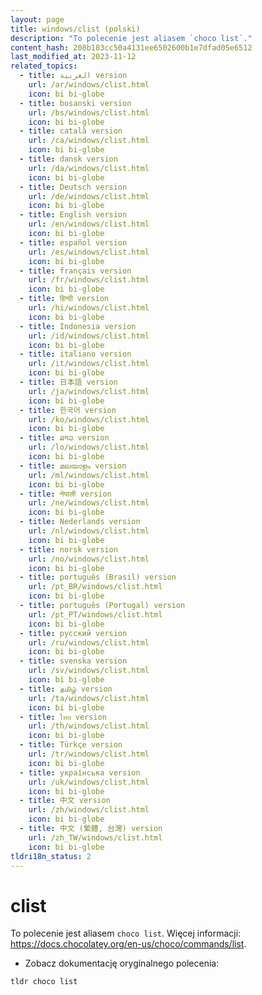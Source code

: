 ```yaml
---
layout: page
title: windows/clist (polski)
description: "To polecenie jest aliasem `choco list`."
content_hash: 208b183cc50a4131ee6502600b1e7dfad05e6512
last_modified_at: 2023-11-12
related_topics:
  - title: العربية version
    url: /ar/windows/clist.html
    icon: bi bi-globe
  - title: bosanski version
    url: /bs/windows/clist.html
    icon: bi bi-globe
  - title: català version
    url: /ca/windows/clist.html
    icon: bi bi-globe
  - title: dansk version
    url: /da/windows/clist.html
    icon: bi bi-globe
  - title: Deutsch version
    url: /de/windows/clist.html
    icon: bi bi-globe
  - title: English version
    url: /en/windows/clist.html
    icon: bi bi-globe
  - title: español version
    url: /es/windows/clist.html
    icon: bi bi-globe
  - title: français version
    url: /fr/windows/clist.html
    icon: bi bi-globe
  - title: हिन्दी version
    url: /hi/windows/clist.html
    icon: bi bi-globe
  - title: Indonesia version
    url: /id/windows/clist.html
    icon: bi bi-globe
  - title: italiano version
    url: /it/windows/clist.html
    icon: bi bi-globe
  - title: 日本語 version
    url: /ja/windows/clist.html
    icon: bi bi-globe
  - title: 한국어 version
    url: /ko/windows/clist.html
    icon: bi bi-globe
  - title: ລາວ version
    url: /lo/windows/clist.html
    icon: bi bi-globe
  - title: മലയാളം version
    url: /ml/windows/clist.html
    icon: bi bi-globe
  - title: नेपाली version
    url: /ne/windows/clist.html
    icon: bi bi-globe
  - title: Nederlands version
    url: /nl/windows/clist.html
    icon: bi bi-globe
  - title: norsk version
    url: /no/windows/clist.html
    icon: bi bi-globe
  - title: português (Brasil) version
    url: /pt_BR/windows/clist.html
    icon: bi bi-globe
  - title: português (Portugal) version
    url: /pt_PT/windows/clist.html
    icon: bi bi-globe
  - title: русский version
    url: /ru/windows/clist.html
    icon: bi bi-globe
  - title: svenska version
    url: /sv/windows/clist.html
    icon: bi bi-globe
  - title: தமிழ் version
    url: /ta/windows/clist.html
    icon: bi bi-globe
  - title: ไทย version
    url: /th/windows/clist.html
    icon: bi bi-globe
  - title: Türkçe version
    url: /tr/windows/clist.html
    icon: bi bi-globe
  - title: українська version
    url: /uk/windows/clist.html
    icon: bi bi-globe
  - title: 中文 version
    url: /zh/windows/clist.html
    icon: bi bi-globe
  - title: 中文 (繁體, 台灣) version
    url: /zh_TW/windows/clist.html
    icon: bi bi-globe
tldri18n_status: 2
---
```

# clist

To polecenie jest aliasem `choco list`.
Więcej informacji: <https://docs.chocolatey.org/en-us/choco/commands/list>.

- Zobacz dokumentację oryginalnego polecenia:

`tldr choco list`
